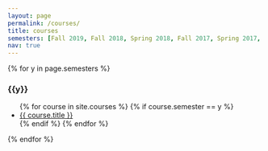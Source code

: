 ```yaml
---
layout: page
permalink: /courses/
title: courses
semesters: [Fall 2019, Fall 2018, Spring 2018, Fall 2017, Spring 2017, Spring 2016]
nav: true
---
```


{% for y in page.semesters %}
  <h3 class="semester">{{y}}</h3>
  <ul>
    {% for course in site.courses %}
        {% if course.semester == y %}
            <li><a href="{{ course.url | prepend: site.baseurl | prepend: site.url }}">{{ course.title }}</a></li>
    {% endif %}
    {% endfor %}
   </ul>
{% endfor %}